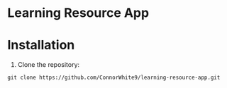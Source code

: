 # Learning Resource App

# Installation
1. Clone the repository:
```
git clone https://github.com/ConnorWhite9/learning-resource-app.git
```
